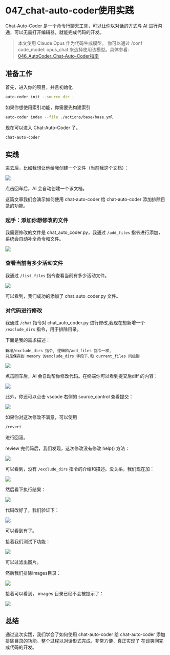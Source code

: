 # 047_chat-auto-coder使用实践

Chat-Auto-Coder 是一个命令行聊天工具，可以让你以对话的方式与 AI 进行沟通，可以无需打开编辑器，就能完成代码的开发。

> 本文使用 Claude Opus 作为代码生成模型。
> 你可以通过 /conf code_model: opus_chat 来选择使用该模型。具体参看: [046_AutoCoder_Chat-Auto-Coder指南](./046_AutoCoder_Chat-Auto-Coder指南.md)

## 准备工作

首先，进入你的项目，并且初始化

```bash
auto-coder init --source_dir .
```

如果你想使用索引功能，你需要先构建索引

```bash
auto-coder index --file ./actions/base/base.yml
```

现在可以进入 Chat-Auto-Coder 了。

```bash
chat-auto-coder
```

## 实践

进去后，比如我想让他给我创建一个文件（当前我这个文档）：

![](../images/047-01.png)

点击回车后，AI 会自动创建一个该文档。

这篇文章我们会演示如何使用 chat-auto-coder 给 chat-auto-coder 添加排除目录的功能。

### 起手：添加你想修改的文件

我需要修改的文件是 chat_auto_coder.py，我通过 `/add_files` 指令进行添加，系统会自动补全命令和文件。

![](../images/047-02.png)

### 查看当前有多少活动文件

我通过 `/list_files` 指令查看当前有多少活动文件。

![](../images/047-03.png)

可以看到，我们成功的添加了 chat_auto_coder.py 文件。

### 对代码进行修改

我通过 `/chat` 指令对 chat_auto_coder.py 进行修改,我现在想新增一个 `/exclude_dirs` 指令，用于排除目录。

下面是我的需求描述：

```
新增/exclude_dirs 指令, 逻辑和/add_files 指令一样,
只是保存到 memory 的exclude_dirs 字段下,和 current_files 同级别
```

![](../images/047-04.png)

点击回车后，AI 会自动帮你修改代码。在终端你可以看到提交后diff 的内容：

![](../images/047-05.png)

此外，你还可以点击 vscode 右侧的 source_control 查看提交：

![](../images/047-06.png)

如果你对这次修改不满意，可以使用 

```bash
/revert
```    
进行回滚。

review 完代码后，我们发现，这次修改没有修改 help() 方法：

![](../images/047-07.png)

可以看到，没有 `/exclude_dirs` 指令的介绍和描述。没关系，我们现在加：

![](../images/047-08.png)

然后看下执行结果：

![](../images/047-09.png)

代码改好了，我们验证下：

![](../images/047-10.png)

可以看到有了。

接着我们测试下功能：

![](../images/047-11.png)

可以过滤出图片。

然后我们排除images目录：

![](../images/047-12.png)


接着可以看到， images 目录已经不会被提示了：

![](../images/047-13.png)


## 总结

通过这次实践，我们学会了如何使用 chat-auto-coder 给 chat-auto-coder 添加排除目录的功能。整个过程以对话形式完成，非常方便，真正实现了
在谈笑间完成代码的开发。




